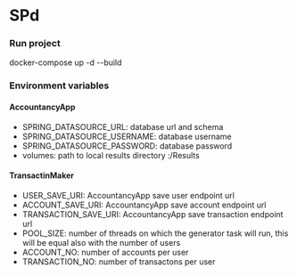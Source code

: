 # SPd

### Run project

docker-compose up -d --build

### Environment variables

#### AccountancyApp
- SPRING_DATASOURCE_URL: database url and schema
- SPRING_DATASOURCE_USERNAME: database username
- SPRING_DATASOURCE_PASSWORD: database password
- volumes: path to local results directory :/Results

#### TransactinMaker
- USER_SAVE_URI: AccountancyApp save user endpoint url
- ACCOUNT_SAVE_URI: AccountancyApp save account endpoint url
- TRANSACTION_SAVE_URI: AccountancyApp save transaction endpoint url
- POOL_SIZE: number of threads on which the generator task will run, this will be equal also with the number of users
- ACCOUNT_NO: number of accounts per user
- TRANSACTION_NO: number of transactons per user

